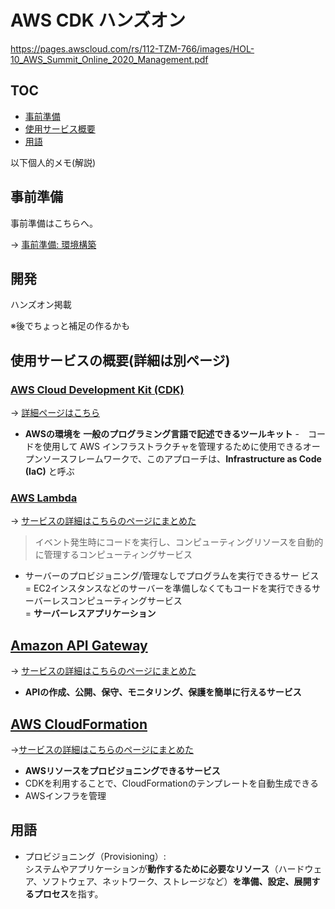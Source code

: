 # AWS CDK ハンズオン

[<https://pages.awscloud.com/rs/112-TZM-766/images/HOL-10_AWS_Summit_Online_2020_Management.pdf>](https://cdkworkshop.com/20-typescript.html)

## TOC

- [事前準備](#事前準備)
- [使用サービス概要](#使用サービスの概要詳細は別ページ)
- [用語](#用語)

以下個人的メモ(解説)

## 事前準備

事前準備はこちらへ。

→ [事前準備: 環境構築]([/Users/airi/aws/aws-cdk-handson/docs/事前準備_環境構築.md](https://github.com/AiriNarita/cdk_hands-on/blob/main/Users/airi/aws/aws-cdk-handson/docs/%E4%BA%8B%E5%89%8D%E6%BA%96%E5%82%99_%E7%92%B0%E5%A2%83%E6%A7%8B%E7%AF%89.md))

## 開発

ハンズオン掲載

※後でちょっと補足の作るかも

## 使用サービスの概要(詳細は別ページ)

### [AWS Cloud Development Kit (CDK)](https://aws.amazon.com/jp/cdk/)

→ [詳細ページはこちら](/Users/airi/aws/aws-cdk-handson/docs/service_details/cdk.md)

- **AWSの環境を 一般のプログラミング言語で記述できるツールキット**
-　コードを使用して AWS インフラストラクチャを管理するために使用できるオープンソースフレームワークで、このアプローチは、**Infrastructure as Code (IaC)** と呼ぶ

### [AWS Lambda](https://aws.amazon.com/jp/lambda/)

→ [サービスの詳細はこちらのページにまとめた](docs/service_details/lambda.md)

> イベント発生時にコードを実行し、コンピューティングリソースを自動的に管理するコンピューティングサービス

- サーバーのプロビジョニング/管理なしでプログラムを実行できるサー
ビス<br>
= EC2インスタンスなどのサーバーを準備しなくてもコードを実行できるサーバーレスコンピューティングサービス<br />
= **サーバーレスアプリケーション**

## [Amazon API Gateway](https://aws.amazon.com/jp/api-gateway/)

→ [サービスの詳細はこちらのページにまとめた](/Users/airi/aws/aws-cdk-handson/docs/service_details/amazon_api-gateway.md)

- **APIの作成、公開、保守、モニタリング、保護を簡単に行えるサービス**

## [AWS CloudFormation](https://aws.amazon.com/jp/cloudformation/)

→[サービスの詳細はこちらのページにまとめた](/Users/airi/aws/aws-cdk-handson/docs/service_details/cloudformation.md)

- **AWSリソースをプロビジョニングできるサービス**
- CDKを利用することで、CloudFormationのテンプレートを自動生成できる
- AWSインフラを管理

## 用語

- プロビジョニング（Provisioning）:<br>
システムやアプリケーションが**動作するために必要なリソース**（ハードウェア、ソフトウェア、ネットワーク、ストレージなど）**を準備、設定、展開するプロセス**を指す。
